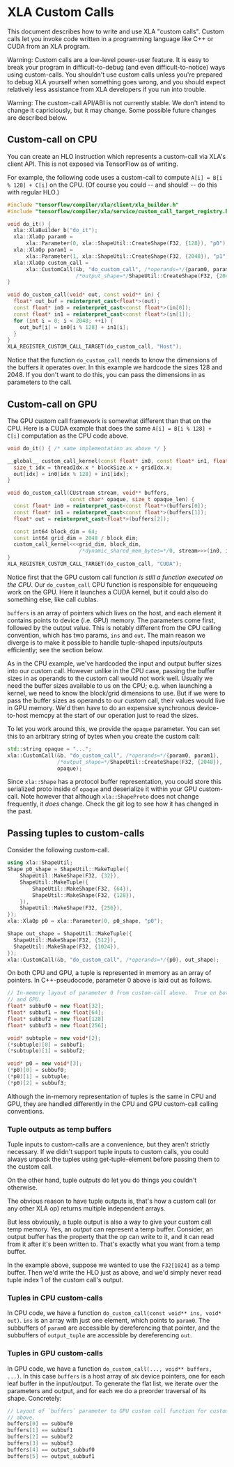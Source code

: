# XLA Custom Calls

This document describes how to write and use XLA "custom calls". Custom calls
let you invoke code written in a programming language like C++ or CUDA from an
XLA program.

Warning: Custom calls are a low-level power-user feature. It is easy to break
your program in difficult-to-debug (and even difficult-to-notice) ways using
custom-calls. You shouldn't use custom calls unless you're prepared to debug XLA
yourself when something goes wrong, and you should expect relatively less
assistance from XLA developers if you run into trouble.

Warning: The custom-call API/ABI is not currently stable. We don't intend to
change it capriciously, but it may change. Some possible future changes are
described below.

## Custom-call on CPU

You can create an HLO instruction which represents a custom-call via XLA's
client API. This is not exposed via TensorFlow as of writing.

For example, the following code uses a custom-call to compute
`A[i] = B[i % 128] + C[i]` on the CPU. (Of course you could -- and should! -- do
this with regular HLO.)

```c++
#include "tensorflow/compiler/xla/client/xla_builder.h"
#include "tensorflow/compiler/xla/service/custom_call_target_registry.h"

void do_it() {
  xla::XlaBuilder b("do_it");
  xla::XlaOp param0 =
      xla::Parameter(0, xla::ShapeUtil::CreateShape(F32, {128}), "p0");
  xla::XlaOp param1 =
      xla::Parameter(1, xla::ShapeUtil::CreateShape(F32, {2048}), "p1");
  xla::XlaOp custom_call =
      xla::CustomCall(&b, "do_custom_call", /*operands=*/{param0, param1},
                      /*output_shape=*/ShapeUtil::CreateShape(F32, {2048}));
}

void do_custom_call(void* out, const void** in) {
  float* out_buf = reinterpret_cast<float*>(out);
  const float* in0 = reinterpret_cast<const float*>(in[0]);
  const float* in1 = reinterpret_cast<const float*>(in[1]);
  for (int i = 0; i < 2048; ++i) {
    out_buf[i] = in0[i % 128] + in1[i];
  }
}
XLA_REGISTER_CUSTOM_CALL_TARGET(do_custom_call, "Host");
```

Notice that the function `do_custom_call` needs to know the dimensions of the
buffers it operates over. In this example we hardcode the sizes 128 and 2048. If
you don't want to do this, you can pass the dimensions in as parameters to the
call.

## Custom-call on GPU

The GPU custom call framework is somewhat different than that on the CPU. Here
is a CUDA example that does the same `A[i] = B[i % 128] + C[i]` computation as
the CPU code above.

```c++
void do_it() { /* same implementation as above */ }

__global__ custom_call_kernel(const float* in0, const float* in1, float* out) {
  size_t idx = threadIdx.x * blockSize.x + gridIdx.x;
  out[idx] = in0[idx % 128] + in1[idx];
}

void do_custom_call(CUstream stream, void** buffers,
                    const char* opaque, size_t opaque_len) {
  const float* in0 = reinterpret_cast<const float*>(buffers[0]);
  const float* in1 = reinterpret_cast<const float*>(buffers[1]);
  float* out = reinterpret_cast<float*>(buffers[2]);

  const int64 block_dim = 64;
  const int64 grid_dim = 2048 / block_dim;
  custom_call_kernel<<<grid_dim, block_dim,
                       /*dynamic_shared_mem_bytes=*/0, stream>>>(in0, in1, out);
}
XLA_REGISTER_CUSTOM_CALL_TARGET(do_custom_call, "CUDA");
```

Notice first that the GPU custom call function *is still a function executed on
the CPU*. Our `do_custom_call` CPU function is responsible for enqueueing work
on the GPU. Here it launches a CUDA kernel, but it could also do something else,
like call cublas.

`buffers` is an array of pointers which lives on the host, and each element it
contains points to device (i.e. GPU) memory. The parameters come first, followed
by the output value. This is notably different from the CPU calling convention,
which has two params, `ins` and `out`. The main reason we diverge is to make it
possible to handle tuple-shaped inputs/outputs efficiently; see the section
below.

As in the CPU example, we've hardcoded the input and output buffer sizes into
our custom call. However unlike in the CPU case, passing the buffer sizes in as
operands to the custom call would not work well. Usually we need the buffer
sizes available to us on the CPU; e.g. when launching a kernel, we need to know
the block/grid dimensions to use. But if we were to pass the buffer sizes as
operands to our custom call, their values would live in GPU memory. We'd then
have to do an expensive synchronous device-to-host memcpy at the start of our
operation just to read the sizes.

To let you work around this, we provide the `opaque` parameter. You can set this
to an arbitrary string of bytes when you create the custom call:

```c++
std::string opaque = "...";
xla::CustomCall(&b, "do_custom_call", /*operands=*/{param0, param1},
                /*output_shape=*/ShapeUtil::CreateShape(F32, {2048}),
                opaque);
```

Since `xla::Shape` has a protocol buffer representation, you could store this
serialized proto inside of `opaque` and deserialize it within your GPU
custom-call. Note however that although `xla::ShapeProto` does not change
frequently, it *does* change. Check the git log to see how it has changed in the
past.

## Passing tuples to custom-calls

Consider the following custom-call.

```c++
using xla::ShapeUtil;
Shape p0_shape = ShapeUtil::MakeTuple({
    ShapeUtil::MakeShape(F32, {32}),
    ShapeUtil::MakeTuple({
        ShapeUtil::MakeShape(F32, {64}),
        ShapeUtil::MakeShape(F32, {128}),
    }),
    ShapeUtil::MakeShape(F32, {256}),
});
xla::XlaOp p0 = xla::Parameter(0, p0_shape, "p0");

Shape out_shape = ShapeUtil::MakeTuple({
  ShapeUtil::MakeShape(F32, {512}),
  ShapeUtil::MakeShape(F32, {1024}),
});
xla::CustomCall(&b, "do_custom_call", /*operands=*/{p0}, out_shape);
```

On both CPU and GPU, a tuple is represented in memory as an array of pointers.
In C++-pseudocode, parameter 0 above is laid out as follows.

```c++
// In-memory layout of parameter 0 from custom-call above.  True on both CPU
// and GPU.
float* subbuf0 = new float[32];
float* subbuf1 = new float[64];
float* subbuf2 = new float[128]
float* subbuf3 = new float[256];

void* subtuple = new void*[2];
(*subtuple)[0] = subbuf1;
(*subtuple)[1] = subbuf2;

void* p0 = new void*[3];
(*p0)[0] = subbuf0;
(*p0)[1] = subtuple;
(*p0)[2] = subbuf3;
```

Although the in-memory representation of tuples is the same in CPU and GPU, they
are handled differently in the CPU and GPU custom-call calling conventions.

### Tuple outputs as temp buffers

Tuple inputs to custom-calls are a convenience, but they aren't strictly
necessary. If we didn't support tuple inputs to custom calls, you could always
unpack the tuples using get-tuple-element before passing them to the custom
call.

On the other hand, tuple *outputs* do let you do things you couldn't otherwise.

The obvious reason to have tuple outputs is, that's how a custom call (or any
other XLA op) returns multiple independent arrays.

But less obviously, a tuple output is also a way to give your custom call temp
memory. Yes, an *output* can represent a temp buffer. Consider, an output buffer
has the property that the op can write to it, and it can read from it after it's
been written to. That's exactly what you want from a temp buffer.

In the example above, suppose we wanted to use the `F32[1024]` as a temp buffer.
Then we'd write the HLO just as above, and we'd simply never read tuple index 1
of the custom call's output.

### Tuples in CPU custom-calls

In CPU code, we have a function `do_custom_call(const void** ins, void* out)`.
`ins` is an array with just one element, which points to `param0`. The
subbuffers of `param0` are accessible by dereferencing that pointer, and the
subbuffers of `output_tuple` are accessible by dereferencing `out`.

### Tuples in GPU custom-calls

In GPU code, we have a function `do_custom_call(..., void** buffers, ...)`. In
this case `buffers` is a host array of *six* device pointers, one for each leaf
buffer in the input/output. To generate the flat list, we iterate over the
parameters and output, and for each we do a preorder traversal of its shape.
Concretely:

```c++
// Layout of `buffers` parameter to GPU custom call function for custom-call
// above.
buffers[0] == subbuf0
buffers[1] == subbuf1
buffers[2] == subbuf2
buffers[3] == subbuf3
buffers[4] == output_subbuf0
buffers[5] == output_subbuf1
```
